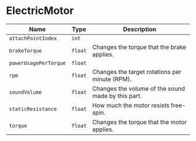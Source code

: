 # ElectricMotor


|Name|Type|Description|
|--|--|--|
|`attachPointIndex`|`int`||
|`brakeTorque`|`float`|Changes the torque that the brake applies.|
|`powerUsagePerTorque`|`float`||
|`rpm`|`float`|Changes the target rotations per minute (RPM).|
|`soundVolume`|`float`|Changes the volume of the sound made by this part.|
|`staticResistance`|`float`|How much the motor resists free-spin.|
|`torque`|`float`|Changes the torque that the motor applies.|


